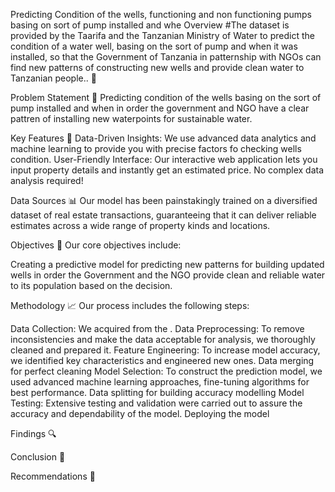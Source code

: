 Predicting Condition of the wells, functioning and non functioning pumps basing on sort of pump installed and whe
Overview
#The dataset is provided by the Taarifa and the Tanzanian Ministry of Water to predict the condition of a water well, basing on the sort of pump and when it was installed, so that the Government of Tanzania in patternship with NGOs can find new patterns of constructing new wells and provide clean water to Tanzanian people.. 🚀

Problem Statement 🤔
Predicting condition of the wells basing on the sort of pump installed and when in order the government and NGO have a clear pattren of installing new waterpoints for sustainable water.

Key Features 🔑
Data-Driven Insights: We use advanced data analytics and machine learning to provide you with precise factors fo checking wells condition.
User-Friendly Interface: Our interactive web application lets you input property details and instantly get an estimated price. No complex data analysis required!


Data Sources 📊
Our model has been painstakingly trained on a diversified dataset of real estate transactions, guaranteeing that it can deliver reliable estimates across a wide range of property kinds and locations.

Objectives 🎯
Our core objectives include:

Creating a predictive model for predicting new patterns for building updated wells in order the Government and the NGO provide clean and reliable water to its population based on the decision.

Methodology 📈
Our process includes the following steps:

Data Collection: We acquired from the .
Data Preprocessing: To remove inconsistencies and make the data acceptable for analysis, we thoroughly cleaned and prepared it.
Feature Engineering: To increase model accuracy, we identified key characteristics and engineered new ones.
Data merging for perfect cleaning
Model Selection: To construct the prediction model, we used advanced machine learning approaches, fine-tuning algorithms for best performance.
Data splitting for building accuracy modelling
Model Testing: Extensive testing and validation were carried out to assure the accuracy and dependability of the model.
Deploying the model

Findings 🔍


Conclusion 📝


Recommendations 🚀
